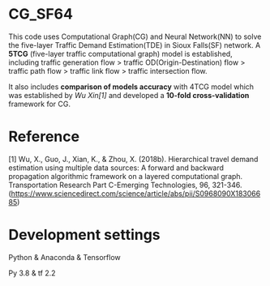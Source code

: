 # CG_SF64
This code uses Computational Graph(CG) and Neural Network(NN) to solve the five-layer Traffic Demand Estimation(TDE) in Sioux Falls(SF) network. A **5TCG** (five-layer traffic computational graph) model is established, including traffic generation flow > traffic OD(Origin-Destination) flow > traffic path flow > traffic link flow > traffic intersection flow. 

It also includes **comparison of models accuracy** with 4TCG model which was established by _Wu Xin[1]_ and developed a **10-fold cross-validation** framework for CG.
# Reference 
[1] Wu, X., Guo, J., Xian, K., & Zhou, X. (2018b). Hierarchical travel demand estimation using multiple data sources: A forward and backward propagation algorithmic framework on a layered computational graph. Transportation Research Part C-Emerging Technologies, 96, 321-346. (https://www.sciencedirect.com/science/article/abs/pii/S0968090X18306685)
# Development settings
Python & Anaconda & Tensorflow

Py 3.8 & tf 2.2
